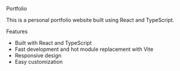 Portfolio

This is a personal portfolio website built using React and TypeScript.


 Features
 
 * Built with React and TypeScript
 * Fast development and hot module replacement with Vite
 * Responsive design
 * Easy customization


